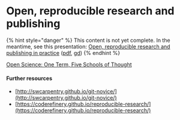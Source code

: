 # Open, reproducible research and publishing

{% hint style="danger" %}
This content is not yet complete. In the meantime, see this presentation: [Open, reproducible research and publishing in practice](https://docs.google.com/presentation/d/e/2PACX-1vTskrzZ3-EsFn25c743n4Ez04IBwKXlJnHC3b1vvUvM84NtJ-mq9lIOqq3U32q6vEdzNdcOhM6_BUg1/pub?start=false&loop=false&delayms=3000) \([pdf](https://docs.google.com/presentation/d/1exuIWHNBR5mhfyutqO9xuIwycUUTAjOM2CU9iciinc8/export/pdf), [gd](https://docs.google.com/presentation/d/1exuIWHNBR5mhfyutqO9xuIwycUUTAjOM2CU9iciinc8/edit)\)
{% endhint %}

[Open Science: One Term, Five Schools of Thought](http://doi.org/10.1007/978-3-319-00026-8_2)

#### Further resources

* [http://swcarpentry.github.io/git-novice/](http://swcarpentry.github.io/git-novice/)
* [https://coderefinery.github.io/reproducible-research/](https://coderefinery.github.io/reproducible-research/)

